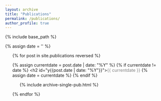 ```yaml
---
layout: archive
title: "Publications"
permalink: /publications/
author_profile: true
---
```


{% include base_path %}

{% assign date = '' %} 
<ul>
{% for post in site.publications reversed %}

  {% assign currentdate = post.date | date: "%Y" %}
    {% if currentdate != date %}
      <h2 id="y{{post.date | date: "%Y"}}"><span style="color:gray">{{ currentdate }}</span></h2>
      {% assign date = currentdate %}
    {% endif %}
  
  <ul>
    {% include archive-single-pub.html %}
  </ul>
  
{% endfor %}
</ul>
